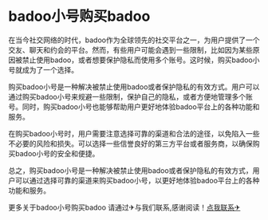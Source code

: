 # badoo小号购买badoo

在当今社交网络的时代，badoo作为全球领先的社交平台之一，为用户提供了一个交友、聊天和约会的平台。然而，有些用户可能会遇到一些限制，比如因为某些原因被禁止使用badoo，或者想要保护隐私而使用多个账号。这时候，购买badoo小号就成为了一个选择。

购买badoo小号是一种解决被禁止使用badoo或者保护隐私的有效方式。用户可以通过购买badoo小号来规避一些限制，保护自己的隐私，或者方便地管理多个账号。同时，购买badoo小号也能够帮助用户更好地体验badoo平台上的各种功能和服务。

在购买badoo小号时，用户需要注意选择可靠的渠道和合法的途径，以免陷入一些不必要的风险和损失。可以选择一些信誉良好的第三方平台或者服务商，以确保购买badoo小号的安全和便捷。

总之，购买badoo小号是一种解决被禁止使用badoo或者保护隐私的有效方式，用户可以通过选择可靠的渠道来购买badoo小号，以更好地体验badoo平台上的各种功能和服务。

更多关于badoo小号购买badoo 请通过✈与我们联系,感谢阅读！[点我联系✈](https://ai.G208.com)